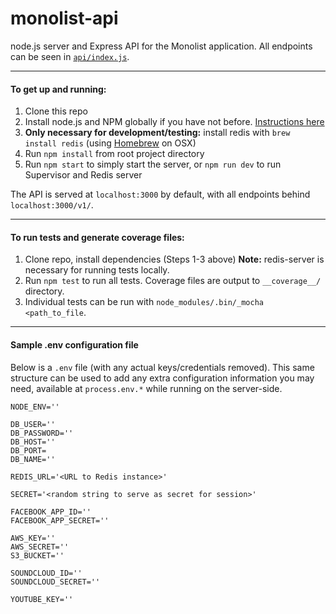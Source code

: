monolist-api
============

node.js server and Express API for the Monolist application. All endpoints can be seen in [`api/index.js`](https://github.com/jakemmarsh/monolist-api/blob/master/api/index.js).

---

#### To get up and running:

1. Clone this repo
2. Install node.js and NPM globally if you have not before. [Instructions here](http://blog.nodeknockout.com/post/65463770933/how-to-install-node-js-and-npm)
3. **Only necessary for development/testing:** install redis with `brew install redis` (using [Homebrew](http://brew.sh/) on OSX)
4. Run `npm install` from root project directory
5. Run `npm start` to simply start the server, or `npm run dev` to run Supervisor and Redis server

The API is served at `localhost:3000` by default, with all endpoints behind `localhost:3000/v1/`.

---

#### To run tests and generate coverage files:

1. Clone repo, install dependencies (Steps 1-3 above) **Note:** redis-server is necessary for running tests locally.
2. Run `npm test` to run all tests. Coverage files are output to `__coverage__/` directory.
3. Individual tests can be run with `node_modules/.bin/_mocha <path_to_file`.

---

#### Sample .env configuration file

Below is a `.env` file (with any actual keys/credentials removed). This same structure can be used to add any extra configuration information you may need, available at `process.env.*` while running on the server-side.

```
NODE_ENV=''

DB_USER=''
DB_PASSWORD=''
DB_HOST=''
DB_PORT=
DB_NAME=''

REDIS_URL='<URL to Redis instance>'

SECRET='<random string to serve as secret for session>'

FACEBOOK_APP_ID=''
FACEBOOK_APP_SECRET=''

AWS_KEY=''
AWS_SECRET=''
S3_BUCKET=''

SOUNDCLOUD_ID=''
SOUNDCLOUD_SECRET=''

YOUTUBE_KEY=''
```
